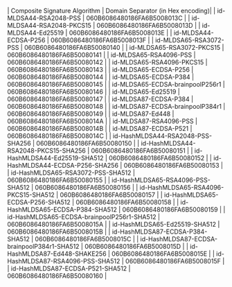 | Composite Signature Algorithm | Domain Separator (in Hex encoding)|
| id-MLDSA44-RSA2048-PSS                         | 060B6086480186FA6B5008013C |
| id-MLDSA44-RSA2048-PKCS15                      | 060B6086480186FA6B5008013D |
| id-MLDSA44-Ed25519                             | 060B6086480186FA6B5008013E |
| id-MLDSA44-ECDSA-P256                          | 060B6086480186FA6B5008013F |
| id-MLDSA65-RSA3072-PSS                         | 060B6086480186FA6B50080140 |
| id-MLDSA65-RSA3072-PKCS15                      | 060B6086480186FA6B50080141 |
| id-MLDSA65-RSA4096-PSS                         | 060B6086480186FA6B50080142 |
| id-MLDSA65-RSA4096-PKCS15                      | 060B6086480186FA6B50080143 |
| id-MLDSA65-ECDSA-P256                          | 060B6086480186FA6B50080144 |
| id-MLDSA65-ECDSA-P384                          | 060B6086480186FA6B50080145 |
| id-MLDSA65-ECDSA-brainpoolP256r1               | 060B6086480186FA6B50080146 |
| id-MLDSA65-Ed25519                             | 060B6086480186FA6B50080147 |
| id-MLDSA87-ECDSA-P384                          | 060B6086480186FA6B50080148 |
| id-MLDSA87-ECDSA-brainpoolP384r1               | 060B6086480186FA6B50080149 |
| id-MLDSA87-Ed448                               | 060B6086480186FA6B5008014A |
| id-MLDSA87-RSA4096-PSS                         | 060B6086480186FA6B5008014B |
| id-MLDSA87-ECDSA-P521                          | 060B6086480186FA6B5008014C |
| id-HashMLDSA44-RSA2048-PSS-SHA256              | 060B6086480186FA6B50080150 |
| id-HashMLDSA44-RSA2048-PKCS15-SHA256           | 060B6086480186FA6B50080151 |
| id-HashMLDSA44-Ed25519-SHA512                  | 060B6086480186FA6B50080152 |
| id-HashMLDSA44-ECDSA-P256-SHA256               | 060B6086480186FA6B50080153 |
| id-HashMLDSA65-RSA3072-PSS-SHA512              | 060B6086480186FA6B50080155 |
| id-HashMLDSA65-RSA4096-PSS-SHA512              | 060B6086480186FA6B50080156 |
| id-HashMLDSA65-RSA4096-PKCS15-SHA512           | 060B6086480186FA6B50080157 |
| id-HashMLDSA65-ECDSA-P256-SHA512               | 060B6086480186FA6B50080158 |
| id-HashMLDSA65-ECDSA-P384-SHA512               | 060B6086480186FA6B50080159 |
| id-HashMLDSA65-ECDSA-brainpoolP256r1-SHA512    | 060B6086480186FA6B5008015A |
| id-HashMLDSA65-Ed25519-SHA512                  | 060B6086480186FA6B5008015B |
| id-HashMLDSA87-ECDSA-P384-SHA512               | 060B6086480186FA6B5008015C |
| id-HashMLDSA87-ECDSA-brainpoolP384r1-SHA512    | 060B6086480186FA6B5008015D |
| id-HashMLDSA87-Ed448-SHAKE256                  | 060B6086480186FA6B5008015E |
| id-HashMLDSA87-RSA4096-PSS-SHA512              | 060B6086480186FA6B5008015F |
| id-HashMLDSA87-ECDSA-P521-SHA512               | 060B6086480186FA6B50080160 |
